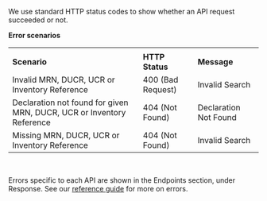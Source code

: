 We use standard HTTP status codes to show whether an API request succeeded or not.

**Error scenarios**

<table>
  <tr><td></td><td></td><td></td></tr>
  <tr>
    <td><strong>Scenario</strong></td>
    <td><strong>HTTP Status</strong></td>
    <td><strong>Message</strong></td>
  </tr>
  <tr>
    <td>Invalid MRN, DUCR, UCR or Inventory Reference</td>
    <td>400 (Bad Request)</td>
    <td>Invalid Search</td>
  </tr>
  <tr>
    <td>Declaration not found for given MRN, DUCR, UCR or Inventory Reference</td>
    <td>404 (Not Found)</td>
    <td>Declaration Not Found</td>
  </tr>
  <tr>
    <td>Missing MRN, DUCR, UCR or Inventory Reference</td>
    <td>404 (Not Found)</td>
    <td>Invalid Search</td>
  </tr>
</table>
<br>

Errors specific to each API are shown in the Endpoints section, under Response. 
See our [reference guide](/api-documentation/docs/reference-guide#errors) for more on errors.

